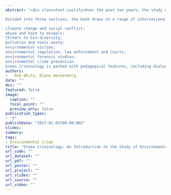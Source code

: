 ```yaml
---
abstract: "<div class=text-justify>Over the past ten years, the study of environmental harm and 'crimes against nature' has become an increasingly popular area of research amongst criminologists. This book represents the first international, comprehensive and introductory text for green criminology, offering a concise exposition of theory and concepts and providing extensive geographical coverage, diversity and depth to the many issues pertaining to environmental harm and crime.

Divided into three sections, the book draws on a range of international case studies and examples, and looks at the conceptual and methodological foundations of green criminology, before examining in detail areas of environmental crime and harm, and how they are addressed, including:

climate change and social conflict;
abuse and harm to animals;
threats to bio-diversity;
pollution and toxic waste;
environmental victims;
environmental regulation, law enforcement and courts;
environmental forensic studies;
environmental crime prevention.
Green Criminology is packed with pedagogical features, including dialogue boxes, case examples, discussion questions and lists of further reading and is perfect for students around the world engaged with green criminology and crime against the environment.</div>"
authors:
-   Rob White, Diane Heckenberg.
date: ""
doi: ""
featured: false
image:
  caption: ""
  focal_point: ""
  preview_only: false
publication_types:
- "5"
publishDate: "2017-01-01T00:00:00Z"
slides: 
summary: 
tags:
- Environmental crime
title: "Green Criminology: An Introduction to the Study of Environmental Harm"
url_code: ""
url_dataset: ""
url_pdf: ""
url_poster: ""
url_project: ""
url_slides: ""
url_source: ""
url_video: ""
---
```


